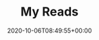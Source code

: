 ---
title: "My Reads"
description: "The Doks Blog."
date: 2020-10-06T08:49:55+00:00
lastmod: 2020-10-06T08:49:55+00:00
draft: false
images: []
books: [{
    title: "A Promised Land",
    author: "Barack Obama",
    image: "https://gowrishankarin.github.io/gowrishankarin_2/reads/images/a_promised_land.png"
}, 
{
    title: "Evolve Your Brain",
    author: "Joe Dispenza",
    image: "https://gowrishankarin.github.io/gowrishankarin_2/reads/images/evolve_your_brain.jpg"
}, 
{
    title: "Mossad",
    author: "Michael Zohar, Nissim Mishal",
    image: "https://gowrishankarin.github.io/gowrishankarin_2/reads/images/mossad.jpg"
}, 
{
    title: "The Gene",
    author: "Siddhartha Mukherjee",
    image: "https://gowrishankarin.github.io/gowrishankarin_2/reads/images/the_gene.jpg"
}, 
{
    title: "Outliers",
    author: "Malcom Gladwell",
    image: "https://gowrishankarin.github.io/gowrishankarin_2/reads/images/outliers.jpg"
}, 
{
    title: "Americanah",
    author: "Chimamanda Ngouzi Adichie",
    image: "https://gowrishankarin.github.io/gowrishankarin_2/reads/images/americanah.jpg"
}, 
{
    title: "My Gita",
    author: "Devdutt Pattanaik",
    image: "https://gowrishankarin.github.io/gowrishankarin_2/reads/images/my_gita.jpg"
}, 
{
    title: "Talking to Strangers",
    author: "Malcom Gladwell",
    image: "https://gowrishankarin.github.io/gowrishankarin_2/reads/images/talking_to_strangers.jpg"
}, 
{
    title: "Surely You're Joking, Mr.Feynman",
    author: "Richard P. Feynman",
    image: "https://gowrishankarin.github.io/gowrishankarin_2/reads/images/surely_you_are_joking.jpg"
}, 
{
    title: "Teachings of Vivekananda",
    author: "Vivekananda",
    image: "https://gowrishankarin.github.io/gowrishankarin_2/reads/images/teachings_of_vivekananda.jpg"
}, 
{
    title: "A Short History of Nearly Everything",
    author: "Bill Bryson",
    image: "https://gowrishankarin.github.io/gowrishankarin_2/reads/images/short_history_everything.jpg"
}, 
{
    title: "How to Win Friends and Influence People",
    author: "Dale Carnegie",
    image: "https://gowrishankarin.github.io/gowrishankarin_2/reads/images/how_to_win_friends.jpg"
}, 
{
    title: "The Vegetarian",
    author: "Han Kang",
    image: "https://gowrishankarin.github.io/gowrishankarin_2/reads/images/the_vegetarian.jpg"
}, 
{
    title: "Sapiens",
    author: "Yuval Noah Harari",
    image: "https://gowrishankarin.github.io/gowrishankarin_2/reads/images/sapiens.jpg"
}, 
{
    title: "Disgrace",
    author: "John Maxwell Coetzee",
    image: "https://gowrishankarin.github.io/gowrishankarin_2/reads/images/disgrace.jpg"
}, 
{
    title: "Homo Deus",
    author: "Yuval Noah Harari",
    image: "https://gowrishankarin.github.io/gowrishankarin_2/reads/images/homo_deus.jpg"
}, 
{
    title: "21 Lessons for the 21st Century",
    author: "Yuval Noah Harari",
    image: "https://gowrishankarin.github.io/gowrishankarin_2/reads/images/21_lessons_21_century.jpg"
}, 
{
    title: "One Hundred Years of Solitude",
    author: "Gabriel García Márquez",
    image: "https://gowrishankarin.github.io/gowrishankarin_2/reads/images/100_years_solitude.jpg"
}, 
{
    title: "The Subtle Art of Not Giving a Fuck",
    author: "Mark Manson",
    image: "https://gowrishankarin.github.io/gowrishankarin_2/reads/images/the_subtle_art_of_not_giving.png"
}, 
{
    title: "The Man Who Knew Infinity",
    author: "Robert Kanigel",
    image: "https://gowrishankarin.github.io/gowrishankarin_2/reads/images/man_who_knew_infinity.jpg"
}, 
{
    title: "Straight from the Gut",
    author: "John F. Welch",
    image: "https://gowrishankarin.github.io/gowrishankarin_2/reads/images/straight_from_the_gut.jpg"
}, 
{
    title: "Metamorphosis",
    author: "Franz Kafka",
    image: "https://gowrishankarin.github.io/gowrishankarin_2/reads/images/metamorphosis.jpg"
}, 
{
    title: "On The Beach",
    author: "Nevil Shute",
    image: "https://gowrishankarin.github.io/gowrishankarin_2/reads/images/on_the_beach.jpg"
}, 
{
    title: "Made in Japan",
    author: "Akio Morita",
    image: "https://gowrishankarin.github.io/gowrishankarin_2/reads/images/made_in_japan.jpg"
}, 
{
    title: "First, Break All The Rules",
    author: "Marcus Buckingham, Curt Coffman",
    image: "https://gowrishankarin.github.io/gowrishankarin_2/reads/images/first_break_all_rules.jpg"
}, 
{
    title: "The Monk Who Sold His Ferrari",
    author: "Robin Sharma",
    image: "https://gowrishankarin.github.io/gowrishankarin_2/reads/images/monk_sold_ferrari.jpg"
}, 
{
    title: "The Difficulty of Being Good",
    author: "Gurcharan Das",
    image: "https://gowrishankarin.github.io/gowrishankarin_2/reads/images/difficulty_of_being_good.jpg"
}, 
{
    title: "Iacocca: An Autobiography",
    author: "Lee Iacocca",
    image: "https://gowrishankarin.github.io/gowrishankarin_2/reads/images/iacocca.jpg"
}, 
{
    title: "Tuesdays with Morrie",
    author: "Mitch Albom",
    image: "https://gowrishankarin.github.io/gowrishankarin_2/reads/images/tuesdays_with_morrie.jpg"
}, 
{
    title: "Julian Assange: The Unauthorised Autobiography",
    author: "Andrew O'Hagan and Julian Assange",
    image: "https://gowrishankarin.github.io/gowrishankarin_2/reads/images/julian_assange.jpg"
}
]
---